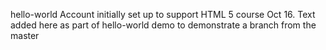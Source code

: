hello-world
Account initially set up to support HTML 5 course Oct 16.
Text added here as part of hello-world demo to demonstrate a branch from the master
